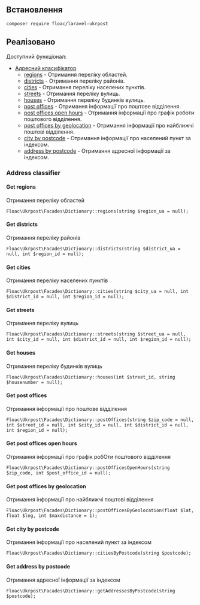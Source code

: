 ## Встановлення
```
composer require floac/laravel-ukrpost
```

## Реалізовано
Доступний функціонал:
- [Адресний класифікатор](#address-classifier)
    - [regions](#get-regions) - Отримання переліку областей.
    - [districts](#get-districts) - Отримання переліку районів.
    - [cities](#get-cities) - Отримання переліку населених пунктів.
    - [streets](#get-streets) - Отримання переліку вулиць.
    - [houses](#get-houses) - Отримання переліку будинків вулиць.
    - [post offices](#get-post-offices) - Отримання інформації про поштове відділення.
    - [post offices open hours](#get-post-offices-open-hours) - Отримання інформації про графік роботи поштового відділення.
    - [post offices by geolocation](#get-post-offices-by-geolocation) - Отримання інформації про найближчі поштові відділення.
    - [city by postcode](#get-city-by-postcode) - Отримання інформації про населений пункт за індексом.
    - [address by postcode](#get-address-by-postcode) - Отримання адресної інформації за індексом.

### Address classifier

#### Get regions
Отримання переліку областей

```
Floac\Ukrpost\Facades\Dictionary::regions(string $region_ua = null);
```

#### Get districts
Отримання переліку районів
```
Floac\Ukrpost\Facades\Dictionary::districts(string $district_ua = null, int $region_id = null);
```

#### Get cities
Отримання переліку населених пунктів
```
Floac\Ukrpost\Facades\Dictionary::cities(string $city_ua = null, int $district_id = null, int $region_id = null);
```
#### Get streets
Отримання переліку вулиць
```
Floac\Ukrpost\Facades\Dictionary::streets(string $street_ua = null, int $city_id = null, int $district_id = null, int $region_id = null);
```
#### Get houses
Отримання переліку будинків вулиць
```
Floac\Ukrpost\Facades\Dictionary::houses(int $street_id, string $housenumber = null);
```
#### Get post offices
Отримання інформації про поштове відділення
```
Floac\Ukrpost\Facades\Dictionary::postOffices(string $zip_code = null, int $street_id = null, int $city_id = null, int $district_id = null, int $region_id = null);
```
#### Get post offices open hours
Отримання інформації про графік робОти поштового відділення
```
Floac\Ukrpost\Facades\Dictionary::postOfficesOpenHours(string $zip_code, int $post_office_id = null);
```
#### Get post offices by geolocation
Отримання інформації про найближчі поштові відділення
```
Floac\Ukrpost\Facades\Dictionary::postOfficesByGeolocation(float $lat, float $lng, int $maxdistance = 1);
```
#### Get city by postcode
Отримання інформації про населений пункт за індексом
```
Floac\Ukrpost\Facades\Dictionary::citiesByPostcode(string $postcode);
```
#### Get address by postcode
Отримання адресної інформації за індексом
```
Floac\Ukrpost\Facades\Dictionary::getAddressesByPostcode(string $postcode);
```


